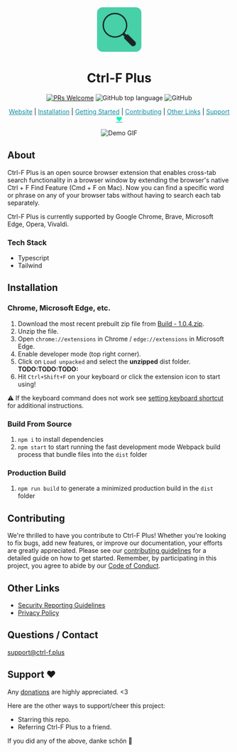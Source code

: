 <div align="center">
  <a href="https://ctrl-f.plus" target="_blank" rel="noreferrer noopener"><img src="static/icons/FINAL ICON.png" width="100px" alt="Ctrl-F Plus' Logo" /></a>

  <h1>Ctrl-F Plus</h1>

<!-- # Ctrl-F Plus -->

[![PRs Welcome](https://img.shields.io/badge/PRs-welcome-%2348D0A8?style=for-the-badge)](https://makeapullrequest.com)
![GitHub top language](https://img.shields.io/github/languages/top/ctrl-f-plus/ctrl-f-plus-chrome-extension?color=%2348D0A8&style=for-the-badge)
![GitHub](https://img.shields.io/github/license/ctrl-f-plus/ctrl-f-plus-chrome-extension?color=%2348D0A8&style=for-the-badge)

</div>

<div align="center">


<a href="https://ctrl-f.plus/" style="color: #128da1;" target="_blank" rel="noreferrer noopener">Website</a> |
<a href="#installation" style="color: #128da1;">Installation</a> |
<a href="#getting-started" style="color: #128da1;">Getting Started</a> |
<a href="#contributing" style="color: #128da1;">Contributing</a> |
<a href="#other-links" style="color: #128da1;">Other Links</a> |
<a href="#support" style="color: #128da1;">Support <span style="color: #05fdb4;">❤</span></a>

</div>


<!-- <div align="center">
  <p>Find words and phrases across **ALL** your open tabs! 🔍</p>
</div> -->

<p align="center">
  <img src="assets/ctrl-f-resized-gif.gif" alt="Demo GIF">
</p>



## About

Ctrl-F Plus is an open source browser extension that enables cross-tab search functionality in a browser window by extending the browser's native Ctrl + F Find Feature (Cmd + F on Mac). Now you can find a specific word or phrase on any of your browser tabs without having to search each tab separately.

Ctrl-F Plus is currently supported by Google Chrome, Brave, Microsoft Edge, Opera, Vivaldi.

  ### Tech Stack
  - Typescript
  - Tailwind

## Installation

  <!-- ℹ️ Don't forget to disable the extension installed from the Web Store while you're testing manually installed version. -->

### Chrome, Microsoft Edge, etc.

1. Download the most recent prebuilt zip file from [Build - 1.0.4.zip](/Build%20-%201.0.4.zip).
2. Unzip the file.
3. Open `chrome://extensions` in Chrome / `edge://extensions` in Microsoft Edge.
4. Enable developer mode (top right corner).
5. Click on `Load unpacked` and select the **unzipped** dist folder. **TODO:TODO:TODO:**
6. Hit `Ctrl+Shift+F` on your keyboard or click the extension icon to start using!

:warning: If the keyboard command does not work see [setting keyboard shortcut]() for additional instructions.

### Build From Source

1. `npm i` to install dependencies
2. `npm start` to start running the fast development mode Webpack build process that bundle files into the `dist` folder

### Production Build

1. `npm run build` to generate a minimized production build in the `dist` folder

## Contributing

We're thrilled to have you contribute to Ctrl-F Plus! Whether you're looking to fix bugs, add new features, or improve our documentation, your efforts are greatly appreciated. Please see our [contributing guidelines](CONTRIBUTING.md) for a detailed guide on how to get started. Remember, by participating in this project, you agree to abide by our [Code of Conduct](CODE_OF_CONDUCT.md).


## Other Links

- [Security Reporting Guidelines](SECURITY.md) <!--To report a security issue, please follow our -->
- [Privacy Policy](Privacy.md)

## Questions / Contact

[support@ctrl-f.plus](support@ctrl-f.plus)

## Support ❤

Any [donations](https://opencollective.com/ctrl-f-plus-chrome-extension) are highly appreciated. <3

Here are the other ways to support/cheer this project:

- Starring this repo.
  <!-- - Joining us on [Discord](https://discord.com/invite/CtuYV47nuJ). -->
  <!-- - Following @daniel31x13 on [Mastodon](https://mastodon.social/@daniel31x13), [Twitter](https://twitter.com/daniel31x13) and [GitHub](https://github.com/daniel31x13). -->
- Referring Ctrl-F Plus to a friend.

If you did any of the above, danke schön :pray:
